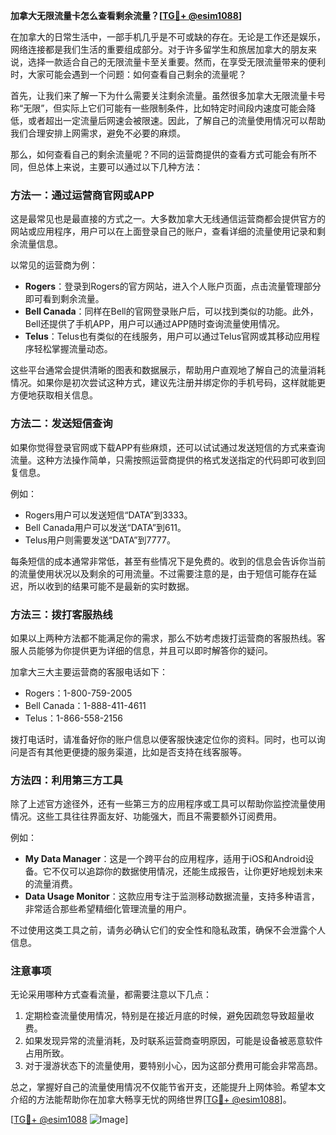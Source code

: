 **加拿大无限流量卡怎么查看剩余流量？[[TG💪+ @esim1088](https://t.me/s/esim1088)]**

在加拿大的日常生活中，一部手机几乎是不可或缺的存在。无论是工作还是娱乐，网络连接都是我们生活的重要组成部分。对于许多留学生和旅居加拿大的朋友来说，选择一款适合自己的无限流量卡至关重要。然而，在享受无限流量带来的便利时，大家可能会遇到一个问题：如何查看自己剩余的流量呢？

首先，让我们来了解一下为什么需要关注剩余流量。虽然很多加拿大无限流量卡号称“无限”，但实际上它们可能有一些限制条件，比如特定时间段内速度可能会降低，或者超出一定流量后网速会被限速。因此，了解自己的流量使用情况可以帮助我们合理安排上网需求，避免不必要的麻烦。

那么，如何查看自己的剩余流量呢？不同的运营商提供的查看方式可能会有所不同，但总体上来说，主要可以通过以下几种方法：

### 方法一：通过运营商官网或APP

这是最常见也是最直接的方式之一。大多数加拿大无线通信运营商都会提供官方的网站或应用程序，用户可以在上面登录自己的账户，查看详细的流量使用记录和剩余流量信息。

以常见的运营商为例：
- **Rogers**：登录到Rogers的官方网站，进入个人账户页面，点击流量管理部分即可看到剩余流量。
- **Bell Canada**：同样在Bell的官网登录账户后，可以找到类似的功能。此外，Bell还提供了手机APP，用户可以通过APP随时查询流量使用情况。
- **Telus**：Telus也有类似的在线服务，用户可以通过Telus官网或其移动应用程序轻松掌握流量动态。

这些平台通常会提供清晰的图表和数据展示，帮助用户直观地了解自己的流量消耗情况。如果你是初次尝试这种方式，建议先注册并绑定你的手机号码，这样就能更方便地获取相关信息。

### 方法二：发送短信查询

如果你觉得登录官网或下载APP有些麻烦，还可以试试通过发送短信的方式来查询流量。这种方法操作简单，只需按照运营商提供的格式发送指定的代码即可收到回复信息。

例如：
- Rogers用户可以发送短信“DATA”到3333。
- Bell Canada用户可以发送“DATA”到611。
- Telus用户则需要发送“DATA”到7777。

每条短信的成本通常非常低，甚至有些情况下是免费的。收到的信息会告诉你当前的流量使用状况以及剩余的可用流量。不过需要注意的是，由于短信可能存在延迟，所以收到的结果可能不是最新的实时数据。

### 方法三：拨打客服热线

如果以上两种方法都不能满足你的需求，那么不妨考虑拨打运营商的客服热线。客服人员能够为你提供更为详细的信息，并且可以即时解答你的疑问。

加拿大三大主要运营商的客服电话如下：
- Rogers：1-800-759-2005
- Bell Canada：1-888-411-4611
- Telus：1-866-558-2156

拨打电话时，请准备好你的账户信息以便客服快速定位你的资料。同时，也可以询问是否有其他更便捷的服务渠道，比如是否支持在线客服等。

### 方法四：利用第三方工具

除了上述官方途径外，还有一些第三方的应用程序或工具可以帮助你监控流量使用情况。这些工具往往界面友好、功能强大，而且不需要额外订阅费用。

例如：
- **My Data Manager**：这是一个跨平台的应用程序，适用于iOS和Android设备。它不仅可以追踪你的数据使用情况，还能生成报告，让你更好地规划未来的流量消费。
- **Data Usage Monitor**：这款应用专注于监测移动数据流量，支持多种语言，非常适合那些希望精细化管理流量的用户。

不过使用这类工具之前，请务必确认它们的安全性和隐私政策，确保不会泄露个人信息。

### 注意事项

无论采用哪种方式查看流量，都需要注意以下几点：
1. 定期检查流量使用情况，特别是在接近月底的时候，避免因疏忽导致超量收费。
2. 如果发现异常的流量消耗，及时联系运营商查明原因，可能是设备被恶意软件占用所致。
3. 对于漫游状态下的流量使用，要特别小心，因为这部分费用可能会非常高昂。

总之，掌握好自己的流量使用情况不仅能节省开支，还能提升上网体验。希望本文介绍的方法能帮助你在加拿大畅享无忧的网络世界[[TG💪+ @esim1088](https://t.me/s/esim1088)]。

[[TG💪+ @esim1088](https://t.me/s/esim1088) ![Image](https://i.postimg.cc/4NQfJmqS/Snipaste-2025-05-13-00-14-12.png)]